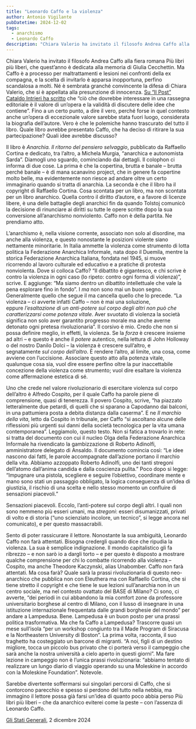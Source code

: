 ```yaml
---
title: "Leonardo Caffo e la violenza"
author: Antonio Vigilante
pubDatetime: 2024-12-02
tags: 
  - anarchismo
  - Leonardo Caffo
description: "Chiara Valerio ha invitato il filosofo Andrea Caffo alla fiera romana Più libri più liberi, che quest’anno è dedicata alla memoria di Giulia Cecchettin. Ma Caffo è a processo per maltrattamenti e lesioni nei confronti della ex compagna, e la scelta di invitarlo è apparsa inopportuna, perfino scandalosa a molti. Le polemiche hanno trascurato del tutto il libro. Quale libro avrebbe presentato Caffo, che ha deciso di ritirare la sua partecipazione? Quali idee avrebbe discusso?.."
---
```


Chiara Valerio ha invitato il filosofo Andrea Caffo alla fiera romana Più libri più liberi, che quest’anno è dedicata alla memoria di Giulia Cecchettin. Ma Caffo è a processo per maltrattamenti e lesioni nei confronti della ex compagna, e la scelta di invitarlo è apparsa inopportuna, perfino scandalosa a molti. Né è sembrata granché convincente la difesa di Chiara Valerio, che si è appellata alla presunzione di innocenza. [Su “Il Post” Cataldo Intrieri ha scritto](https://www.linkiesta.it/2024/11/chiara-valerio-leonardo-caffo-garantismo-giustizialismo/) che “ciò che dovrebbe interessare in una rassegna editoriale è il valore di un’opera e la validità di discutere delle idee che contiene”. Fino a un certo punto, a dire il vero, perché forse in quel contesto anche un’opera di eccezionale valore sarebbe stata fuori luogo, considerata la biografia dell’autore. Vero è che le polemiche hanno trascurato del tutto il libro. Quale libro avrebbe presentato Caffo, che ha deciso di ritirare la sua partecipazione? Quali idee avrebbe discusso?

Il libro è _Anarchia. Il ritorno del pensiero selvaggio_, pubblicato da Raffaello Cortina e dedicato, tra l’altro, a Michela Murgia, “anarchica e autonomista Sarda”. Diamogli uno sguardo, cominciando dai dettagli. Il colophon ci informa di due cose. La prima è che la copertina, brutta e banale – brutta perché banale – è di mana scanavino project, che in genere fa copertine molto belle, ma evidentemente non riesce ad andare oltre un certo immaginario quando si tratta di anarchia. La seconda è che il libro ha il copyright di Raffaello Cortina. Cosa scontata per un libro, ma non scontata per un libro anarchico. Quella contro il diritto d’autore, e a favore di licenze libere, è una delle battaglie degli anarchici fin da quando Tolstoj comunicò la decisione di rinunciare ai diritti su tutte le opere scritte dopo la sua conversione all’anarchismo nonviolento. Caffo non è della partita. Ne prendiamo atto.


L’anarchismo è, nella visione corrente, associato non solo al disordine, ma anche alla violenza, e questo nonostante le posizioni violente siano nettamente minoritarie. In Italia ammette la violenza come strumento di lotta politica la Federazione Anarchica Informale, nata dopo il Duemila, mentre la storica Federazione Anarchica Italiana, fondata nel 1945, si muove ricorrendo al lavoro culturale ed educativo e a pratiche di protesta nonviolenta. Dove si colloca Caffo? “Il dibattito è gigantesco, e chi scrive è contro la violenza in ogni caso (lo ripeto: contro ogni forma di violenza)”, scrive. E aggiunge: “Ma siamo dentro un dibattito intellettuale che vale la pena esplorare fino in fondo”. I _ma_ non sono mai un buon segno. Generalmente quello che segue il ma cancella quello che lo precede. “La violenza – ci avverte infatti Caffo – non è mai una soluzione, eppure _l’esaltazione di un anti-potere sul corpo degli altri non può che caratterizzarsi come potenza vitale_. Aver svuotato di violenza la società significa non solo aver garantito progresso morale ma anche averne detonato ogni pretesa rivoluzionaria”. Il corsivo è mio. Credo che non si possa definire meglio, in effetti, la violenza. Se la _forza_ è crescere insieme ad altri – e questo è anche il _potere_ autentico, nella lettura di John Holloway o del nostro Danilo Dolci – la violenza è crescere sull’altro, e segnatamente _sul corpo dell’altro_. È rendere l’altro, al limite, una cosa, come avviene con l’uccisione. Associare questo atto alla potenza vitale, qualunque cosa sia, vuol dire essere perfino oltre la pur inaccettabile concezione della violenza come strumento; vuol dire esaltare la violenza come affermazione estetica di sé.

Uno che crede nel valore rivoluzionario di esercitare violenza sul corpo dell’altro è Alfredo Cospito, per il quale Caffo ha parole piene di comprensione, quasi di tenerezza. Il povero Cospito, scrive, “ha piazzato letteralmente due petardi, di quelli che si sparano a Capodanno dai balconi, in una pattumiera posta a debita distanza dalla caserma”. E ne _Il marchio della vita_, letto da Cospito in tribunale, per Caffo “si ascoltano alcune delle riflessioni più urgenti sui danni della società tecnologica per la vita umana contemporanea”. Leggiamolo, questo testo. Non si fatica a trovarlo in rete: si tratta del documento con cui il nucleo Olga della Federazione Anarchica Informale ha rivendicato la gambizzazione di Roberto Adinolfi, amministratore delegato di Ansaldo. Il documento comincia così: “Le idee nascono dai fatti, le parole accompagnate dall’azione portano il marchio della vita. Abbiamo azzoppato Roberto Adinolfi, uno dei tanti stregoni dell’atomo dall’anima candida e dalla coscienza pulita.” Poco dopo si legge: “Impugnare una pistola, scegliere e seguire l’obiettivo, coordinare mente e mano sono stati un passaggio obbligato, la logica conseguenza di un’idea di giustizia, il rischio di una scelta e nello stesso momento un confluire di sensazioni piacevoli.”

Sensazioni piacevoli. Eccolo, l’anti-potere sul corpo degli altri. I quali non sono nemmeno più esseri umani, ma _stregoni_: esseri disumanizzati, privati di volto e di storia (“uno scienziato incolore, un tecnico”, si legge ancora nel comunicato), e per questo massacrabili.

Sento di poter rassicurare il lettore. Nonostante la sua ambiguità, Leonardo Caffo non farà attentati. Bisogna credergli quando dice che ripudia la violenza. La sua è semplice indignazione. Il mondo capitalistico gli fa ribrezzo – e non sarò io a dargli torto – e per questo è disposto a mostrare qualche comprensione per chi lo combatte ricorrendo alla violenza – Cospito, ma anche Theodore Kaczynski, alias Unabomber. Caffo non farà attentati. Ma cosa farà? Quale sarà la prassi rivoluzionaria di questo neo-anarchico che pubblica non con Eleuthera ma con Raffaello Cortina, che si tiene stretto il copyright e che tiene le sue lezioni sull’anarchia non in un centro sociale, ma nel contesto ovattato del BASE di Milano? Ci sono, ci avverte, “dei periodi in cui abbandono la mia comfort zone da professore universitario borghese al centro di Milano, con il lusso di insegnare in una istituzione internazionale frequentata dalle grandi borghesie del mondo” per andare a Lampedusa. Bene. Lampedusa è un buon posto per una prassi politica trasformativa. Ma che fa Caffo a Lampedusa? Trascorre quasi un mese sull’isola “per un workshop congiunto tra il Made Program di Siracusa e la Northeastern University di Boston”. La prima volta, racconta, il suo traghetto ha costeggiato un barcone di migranti. “A noi, figli di un destino migliore, tocca un piccolo bus privato che ci porterà verso il campeggio che sarà anche la nostra università a cielo aperto in questi giorni”. Ma fare lezione in campeggio non è l’unica prassi rivoluzionaria: “abbiamo tentato di realizzare un lungo diario di viaggio operando su una Moleskine in accordo con la Moleskine Foundation”. Notevole.

Sarebbe divertente soffermarsi sui singolari percorsi di Caffo, che si contorcono parecchio e spesso si perdono del tutto nella nebbia, ma immagino il lettore possa già farsi un’idea di quanto poco abbia perso Più libri più liberi – che da anarchico eviterei come la peste – con l’assenza di Leonardo Caffo.

[Gli Stati Generali](https://www.glistatigenerali.com/cultura/filosofia/leonardo-caffo-e-la-violenza/), 2 dicembre 2024
